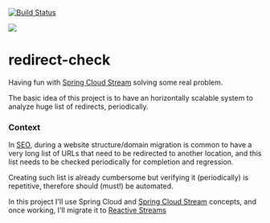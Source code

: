 [![Build Status](https://travis-ci.org/salvatorenovelli/redirect-check.svg?branch=master)](https://travis-ci.org/salvatorenovelli/redirect-check)

[![](https://jitpack.io/v/salvatorenovelli/redirect-check.svg)](https://jitpack.io/#salvatorenovelli/redirect-check)
# redirect-check

Having fun with [Spring Cloud Stream][1] solving some real problem. 

The basic idea of this project is to have an horizontally scalable system to analyze huge list of redirects, periodically.

### Context
In [SEO][2], during a website structure/domain migration is common to have a very long list of URLs that need to be redirected to another location, and this list needs to be checked periodically for completion and regression.

Creating such list is already cumbersome but verifying it (periodically) is repetitive, therefore should (must!) be automated. 

In this project I'll use Spring Cloud and [Spring Cloud Stream][1] concepts, and once working, I'll migrate it to [Reactive Streams][3]


  [1]: https://cloud.spring.io/spring-cloud-stream/
  [2]: https://en.wikipedia.org/wiki/Search_engine_optimization
  [3]: https://spring.io/blog/2016/02/09/reactive-spring